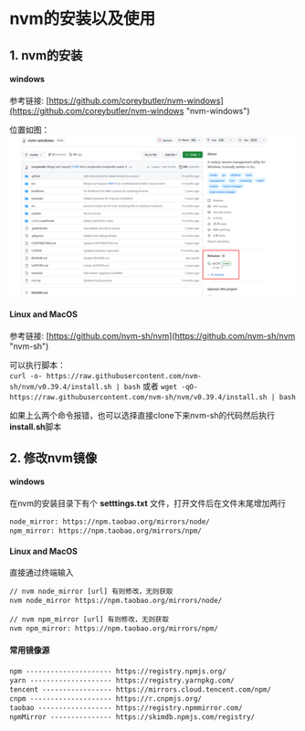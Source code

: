 # nvm的安装以及使用

## 1. nvm的安装  

#### windows
参考链接: [https://github.com/coreybutler/nvm-windows](https://github.com/coreybutler/nvm-windows "nvm-windows")  

位置如图：  
![nvm-windows](/assets/imgs/nodejs/nvm-windows.png)  

#### Linux and MacOS
参考链接: [https://github.com/nvm-sh/nvm](https://github.com/nvm-sh/nvm "nvm-sh")  

可以执行脚本：  
```curl -o- https://raw.githubusercontent.com/nvm-sh/nvm/v0.39.4/install.sh | bash```
或者
```wget -qO- https://raw.githubusercontent.com/nvm-sh/nvm/v0.39.4/install.sh | bash```

如果上么两个命令报错，也可以选择直接clone下来nvm-sh的代码然后执行**install.sh**脚本  
  
    
## 2. 修改nvm镜像

#### windows
在nvm的安装目录下有个 **setttings.txt** 文件，打开文件后在文件末尾增加两行
```
node_mirror: https://npm.taobao.org/mirrors/node/
npm_mirror: https://npm.taobao.org/mirrors/npm/
```  

#### Linux and MacOS  
直接通过终端输入
```
// nvm node_mirror [url] 有则修改，无则获取
nvm node_mirror https://npm.taobao.org/mirrors/node/

// nvm npm_mirror [url] 有则修改，无则获取
nvm npm_mirror: https://npm.taobao.org/mirrors/npm/
```

#### 常用镜像源
```
npm --------------------- https://registry.npmjs.org/
yarn -------------------- https://registry.yarnpkg.com/
tencent ----------------- https://mirrors.cloud.tencent.com/npm/
cnpm -------------------- https://r.cnpmjs.org/
taobao ------------------ https://registry.npmmirror.com/
npmMirror --------------- https://skimdb.npmjs.com/registry/
```


